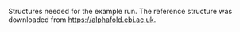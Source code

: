 Structures needed for the example run. The reference structure was downloaded from https://alphafold.ebi.ac.uk.
